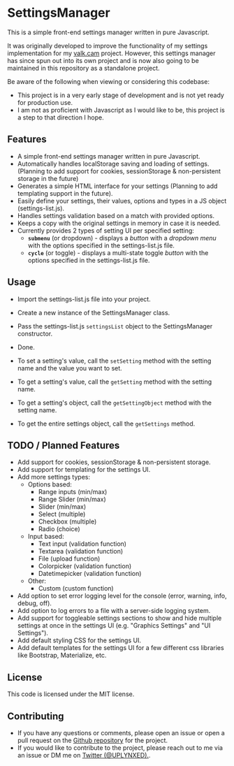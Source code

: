 # SettingsManager
This is a simple front-end settings manager written in pure Javascript.

It was originally developed to improve the functionality of my settings implementation for my [valk.cam](https://valk.cam) project.
However, this settings manager has since spun out into its own project and is now also going to be maintained in this repository as a standalone project.

Be aware of the following when viewing or considering this codebase:
- This project is in a very early stage of development and is not yet ready for production use.
- I am not as proficient with Javascript as I would like to be, this project is a step to that direction I hope.


## Features
- A simple front-end settings manager written in pure Javascript.
- Automatically handles localStorage saving and loading of settings. (Planning to add support for cookies, sessionStorage & non-persistent storage in the future)
- Generates a simple HTML interface for your settings (Planning to add templating support in the future).
- Easily define your settings, their values, options and types in a JS object (settings-list.js).
- Handles settings validation based on a match with provided options.
- Keeps a copy with the original settings in memory in case it is needed.
- Currently provides 2 types of setting UI per specified setting:
  - **`submenu`** (or dropdown) - displays a *button* with a *dropdown menu* with the options specified in the settings-list.js file.
  - **`cycle`** (or toggle) - displays a multi-state toggle *button* with the options specified in the settings-list.js file.


## Usage
- Import the settings-list.js file into your project.
- Create a new instance of the SettingsManager class.
- Pass the settings-list.js `settingsList` object to the SettingsManager constructor.
- Done.

- To set a setting's value, call the `setSetting` method with the setting name and the value you want to set.
- To get a setting's value, call the `getSetting` method with the setting name.
- To get a setting's object, call the `getSettingObject` method with the setting name.
- To get the entire settings object, call the `getSettings` method.


## TODO / Planned Features
- Add support for cookies, sessionStorage & non-persistent storage.
- Add support for templating for the settings UI.
- Add more settings types:
  - Options based:
    - Range inputs (min/max)
    - Range Slider (min/max)
    - Slider (min/max)
    - Select (multiple)
    - Checkbox (multiple)
    - Radio (choice)
  - Input based:
    - Text input (validation function)
    - Textarea (validation function)
    - File (upload function)
    - Colorpicker (validation function)
    - Datetimepicker (validation function)
  - Other:
    - Custom (custom function)
- Add option to set error logging level for the console (error, warning, info, debug, off).
- Add option to log errors to a file with a server-side logging system.
- Add support for toggleable settings sections to show and hide multiple settings at once in the settings UI (e.g. "Graphics Settings" and "UI Settings").
- Add default styling CSS for the settings UI.
- Add default templates for the settings UI for a few different css libraries like Bootstrap, Materialize, etc.


## License
This code is licensed under the MIT license.


## Contributing
- If you have any questions or comments, please open an issue or open a pull request on the [Github repository](https://github.com/UPLYNXED/SettingsManager) for the project.
- If you would like to contribute to the project, please reach out to me via an issue or DM me on [Twitter (@UPLYNXED).](https://twitter.com/UPLYNXED).